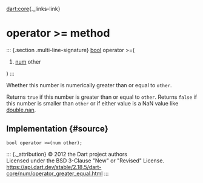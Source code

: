 [dart:core](../../dart-core/dart-core-library){._links-link}

operator \>= method
===================

::: {.section .multi-line-signature}
[bool](../bool-class) operator \>=(

1.  [num](../num-class) other

)
:::

Whether this number is numerically greater than or equal to `other`.

Returns `true` if this number is greater than or equal to `other`.
Returns `false` if this number is smaller than `other` or if either
value is a NaN value like [double.nan](../double/nan-constant).

Implementation {#source}
--------------

``` {.language-dart data-language="dart"}
bool operator >=(num other);
```

::: {._attribution}
© 2012 the Dart project authors\
Licensed under the BSD 3-Clause \"New\" or \"Revised\" License.\
<https://api.dart.dev/stable/2.18.5/dart-core/num/operator_greater_equal.html>
:::
